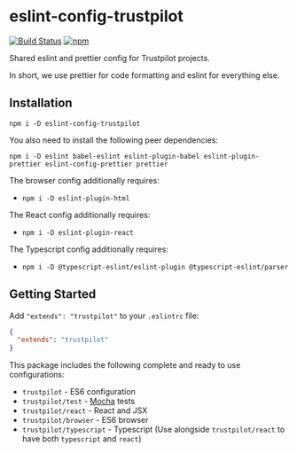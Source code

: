 # eslint-config-trustpilot

[![Build Status](https://travis-ci.org/trustpilot/node-eslint-config.svg?branch=master)](https://travis-ci.org/trustpilot/node-eslint-config) [![npm](https://img.shields.io/npm/v/eslint-config-trustpilot.svg)](https://www.npmjs.com/package/eslint-config-trustpilot)

Shared eslint and prettier config for Trustpilot projects.

In short, we use prettier for code formatting and eslint for everything else.

## Installation

```
npm i -D eslint-config-trustpilot
```

You also need to install the following peer dependencies:

```
npm i -D eslint babel-eslint eslint-plugin-babel eslint-plugin-prettier eslint-config-prettier prettier
```

The browser config additionally requires:

- `npm i -D eslint-plugin-html`

The React config additionally requires:

- `npm i -D eslint-plugin-react`

The Typescript config additionally requires:

- `npm i -D @typescript-eslint/eslint-plugin @typescript-eslint/parser`

## Getting Started

Add `"extends": "trustpilot"` to your `.eslintrc` file:

```json
{
  "extends": "trustpilot"
}
```

This package includes the following complete and ready to use configurations:

- `trustpilot` - ES6 configuration
- `trustpilot/test` - [Mocha](https://mochajs.org/) tests
- `trustpilot/react` - React and JSX
- `trustpilot/browser` - ES6 browser
- `trustpilot/typescript` - Typescript (Use alongside `trustpilot/react` to have both `typescript` and `react`)
